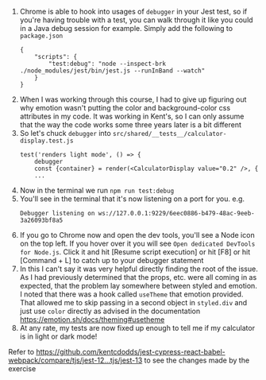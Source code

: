 1. Chrome is able to hook into usages of `debugger` in your Jest test, so if
   you're having trouble with a test, you can walk through it like you could in
   a Java debug session for example. Simply add the following to `package.json`
   ```
   {
       "scripts": {
           "test:debug": "node --inspect-brk ./node_modules/jest/bin/jest.js --runInBand --watch"
       }
   }
   ```
1. When I was working through this course, I had to give up figuring out why
   emotion wasn't putting the color and background-color css attributes in my
   code. It was working in Kent's, so I can only assume that the way the code
   works some three years later is a bit different
1. So let's chuck `debugger` into
   `src/shared/__tests__/calculator-display.test.js`
   ```
   test('renders light mode', () => {
       debugger
       const {container} = render(<CalculatorDisplay value="0.2" />, {
       ...
   ```
1. Now in the terminal we run `npm run test:debug`
1. You'll see in the terminal that it's now listening on a port for you. e.g.
   ```
   Debugger listening on ws://127.0.0.1:9229/6eec0886-b479-48ac-9eeb-3a26093bf8a5
   ```
1. If you go to Chrome now and open the dev tools, you'll see a Node icon on the
   top left. If you hover over it you will see
   `Open dedicated DevTools for Node.js`. Click it and hit [Resume script
   execution] or hit [F8] or hit [Command + L] to catch up to your debugger
   statement
1. In this I can't say it was very helpful directly finding the root of the
   issue. As I had previously determined that the props, etc. were all coming in
   as expected, that the problem lay somewhere between styled and emotion. I
   noted that there was a hook called `useTheme` that emotion provided. That
   allowed me to skip passing in a second object in `styled.div` and just use
   `color` directly as advised in the documentation
   https://emotion.sh/docs/theming#usetheme
1. At any rate, my tests are now fixed up enough to tell me if my calculator is
   in light or dark mode!

Refer to
https://github.com/kentcdodds/jest-cypress-react-babel-webpack/compare/tjs/jest-12...tjs/jest-13
to see the changes made by the exercise

